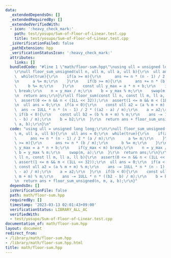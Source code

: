 ```yaml
---
data:
  _extendedDependsOn: []
  _extendedRequiredBy: []
  _extendedVerifiedWith:
  - icon: ':heavy_check_mark:'
    path: test/yosupo/Sum-of-Floor-of-Linear.test.cpp
    title: test/yosupo/Sum-of-Floor-of-Linear.test.cpp
  _isVerificationFailed: false
  _pathExtension: hpp
  _verificationStatusIcon: ':heavy_check_mark:'
  attributes:
    links: []
  bundledCode: "#line 1 \"math/floor-sum.hpp\"\nusing ull = unsigned long long;\r\n\
    \r\null floor_sum_unsigned(ull n, ull m, ull a, ull b){\r\n  ull ans = 0;\r\n\
    \  while(true){\r\n    if(a >= m){\r\n      ans += n * (n - 1) / 2 * (a / m);\r\
    \n      a %= m;\r\n    }\r\n    if(b >= m){\r\n      ans += n * (b / m);\r\n \
    \     b %= m;\r\n    }\r\n    const ull y_max = a * n + b;\r\n    if(y_max < m)\
    \ break;\r\n    n = y_max / m;\r\n    b = y_max % m;\r\n    swap(m, a);\r\n  }\r\
    \n  return ans;\r\n}\r\nll floor_sum(const ll n, const ll m, ll a, ll b){\r\n\
    \  assert(0 <= n && n < (1LL << 32));\r\n  assert(1 <= m && m < (1LL << 32));\r\
    \n  ull ans = 0;\r\n  if(a < 0){\r\n    const ull a2 = (a % m + m) % m;\r\n  \
    \  ans -= 1ULL * n * (n - 1) / 2 * ((a2 - a) / m);\r\n    a = a2;\r\n  }\r\n \
    \ if(b < 0){\r\n    const ull b2 = (b % m + m) % m;\r\n    ans -= 1ULL * n * ((b2\
    \ - b) / m);\r\n    b = b2;\r\n  }\r\n  return ans + floor_sum_unsigned(n, m,\
    \ a, b);\r\n}\n"
  code: "using ull = unsigned long long;\r\n\r\null floor_sum_unsigned(ull n, ull\
    \ m, ull a, ull b){\r\n  ull ans = 0;\r\n  while(true){\r\n    if(a >= m){\r\n\
    \      ans += n * (n - 1) / 2 * (a / m);\r\n      a %= m;\r\n    }\r\n    if(b\
    \ >= m){\r\n      ans += n * (b / m);\r\n      b %= m;\r\n    }\r\n    const ull\
    \ y_max = a * n + b;\r\n    if(y_max < m) break;\r\n    n = y_max / m;\r\n   \
    \ b = y_max % m;\r\n    swap(m, a);\r\n  }\r\n  return ans;\r\n}\r\nll floor_sum(const\
    \ ll n, const ll m, ll a, ll b){\r\n  assert(0 <= n && n < (1LL << 32));\r\n \
    \ assert(1 <= m && m < (1LL << 32));\r\n  ull ans = 0;\r\n  if(a < 0){\r\n   \
    \ const ull a2 = (a % m + m) % m;\r\n    ans -= 1ULL * n * (n - 1) / 2 * ((a2\
    \ - a) / m);\r\n    a = a2;\r\n  }\r\n  if(b < 0){\r\n    const ull b2 = (b %\
    \ m + m) % m;\r\n    ans -= 1ULL * n * ((b2 - b) / m);\r\n    b = b2;\r\n  }\r\
    \n  return ans + floor_sum_unsigned(n, m, a, b);\r\n}"
  dependsOn: []
  isVerificationFile: false
  path: math/floor-sum.hpp
  requiredBy: []
  timestamp: '2023-03-13 02:01:43+09:00'
  verificationStatus: LIBRARY_ALL_AC
  verifiedWith:
  - test/yosupo/Sum-of-Floor-of-Linear.test.cpp
documentation_of: math/floor-sum.hpp
layout: document
redirect_from:
- /library/math/floor-sum.hpp
- /library/math/floor-sum.hpp.html
title: math/floor-sum.hpp
---
```

